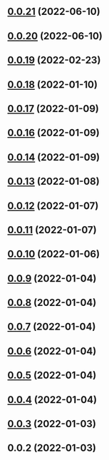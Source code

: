 ## [0.0.21](https://github.com/Code-Faster/codefaster-dubbo-template/compare/v0.0.20...v0.0.21) (2022-06-10)



## [0.0.20](https://github.com/Code-Faster/codefaster-dubbo-template/compare/v0.0.19...v0.0.20) (2022-06-10)



## [0.0.19](https://github.com/Code-Faster/codefaster-dubbo-template/compare/v0.0.18...v0.0.19) (2022-02-23)



## [0.0.18](https://github.com/Code-Faster/codefaster-dubbo-template/compare/v0.0.17...v0.0.18) (2022-01-10)



## [0.0.17](https://github.com/Code-Faster/codefaster-dubbo-template/compare/v0.0.16...v0.0.17) (2022-01-09)



## [0.0.16](https://github.com/Code-Faster/codefaster-dubbo-template/compare/v0.0.14...v0.0.16) (2022-01-09)



## [0.0.14](https://github.com/Code-Faster/codefaster-dubbo-template/compare/v0.0.13...v0.0.14) (2022-01-09)



## [0.0.13](https://github.com/Code-Faster/codefaster-dubbo-template/compare/v0.0.12...v0.0.13) (2022-01-08)



## [0.0.12](https://github.com/Code-Faster/codefaster-dubbo-template/compare/v0.0.11...v0.0.12) (2022-01-07)



## [0.0.11](https://github.com/Code-Faster/codefaster-dubbo-template/compare/v0.0.10...v0.0.11) (2022-01-07)



## [0.0.10](https://github.com/Code-Faster/codefaster-dubbo-template/compare/v0.0.9...v0.0.10) (2022-01-06)



## [0.0.9](https://github.com/Code-Faster/codefaster-dubbo-template/compare/v0.0.8...v0.0.9) (2022-01-04)



## [0.0.8](https://github.com/Code-Faster/codefaster-dubbo-template/compare/v0.0.7...v0.0.8) (2022-01-04)



## [0.0.7](https://github.com/Code-Faster/codefaster-dubbo-template/compare/v0.0.6...v0.0.7) (2022-01-04)



## [0.0.6](https://github.com/Code-Faster/codefaster-dubbo-template/compare/v0.0.5...v0.0.6) (2022-01-04)



## [0.0.5](https://github.com/Code-Faster/codefaster-dubbo-template/compare/v0.0.4...v0.0.5) (2022-01-04)



## [0.0.4](https://github.com/Code-Faster/codefaster-dubbo-template/compare/v0.0.3...v0.0.4) (2022-01-04)



## [0.0.3](https://github.com/Code-Faster/codefaster-dubbo-template/compare/v0.0.2...v0.0.3) (2022-01-03)



## 0.0.2 (2022-01-03)



